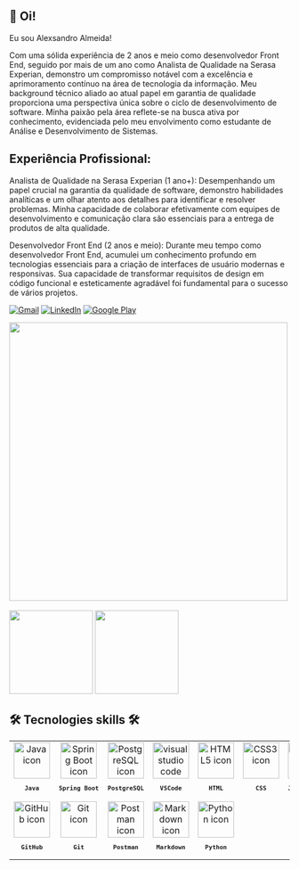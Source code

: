 ## 🖖 Oi!
Eu sou Alexsandro Almeida!

Com uma sólida experiência de 2 anos e meio como desenvolvedor Front End, seguido por mais de um ano como Analista de Qualidade na Serasa Experian, demonstro um compromisso notável com a excelência e aprimoramento contínuo na área de tecnologia da informação. Meu background técnico aliado ao atual papel em garantia de qualidade proporciona uma perspectiva única sobre o ciclo de desenvolvimento de software. Minha paixão pela área reflete-se na busca ativa por conhecimento, evidenciada pelo meu envolvimento como estudante de Análise e Desenvolvimento de Sistemas. <br>

## Experiência Profissional:

Analista de Qualidade na Serasa Experian (1 ano+): Desempenhando um papel crucial na garantia da qualidade de software, demonstro habilidades analíticas e um olhar atento aos detalhes para identificar e resolver problemas. Minha capacidade de colaborar efetivamente com equipes de desenvolvimento e comunicação clara são essenciais para a entrega de produtos de alta qualidade.

Desenvolvedor Front End (2 anos e meio): Durante meu tempo como desenvolvedor Front End, acumulei um conhecimento profundo em tecnologias essenciais para a criação de interfaces de usuário modernas e responsivas. Sua capacidade de transformar requisitos de design em código funcional e esteticamente agradável foi fundamental para o sucesso de vários projetos.<br>

[![Gmail](https://img.shields.io/badge/Gmail-D14836?style=for-the-badge&logo=gmail&logoColor=white)](mailto:alexhavilla2022@gmail.com)
[![LinkedIn](https://img.shields.io/badge/LinkedIn-0077B5?style=for-the-badge&logo=linkedin&logoColor=white)](https://www.linkedin.com/in/alexsandro-j-a-almeida/)
[![Google Play](https://img.shields.io/badge/Google_Play-414141?style=for-the-badge&logo=google-play&logoColor=white)](https://play.google.com/store/apps/details?id=com.AMH.GalaxyFox)


<img height="500em" align="center" src="https://i.postimg.cc/2yTVz6kq/pcgif.gif"/>
<br><br>

<div>
    <img height="150em" src="https://github-readme-stats.vercel.app/api?username=Alexdevsoft&show_icons=true&theme=tokyonight"/>
    <img height="150em" src="https://github-readme-stats.vercel.app/api/top-langs/?username=Alexdevsoft&layout=compact&theme=tokyonight"/>
</div>

## 🛠️ Tecnologies skills 🛠️

<table align="center" height="320px">
  <tr>
    <td align="center">
      <img src="https://cdn.jsdelivr.net/gh/devicons/devicon/icons/java/java-original-wordmark.svg" width="65px" alt="Java icon"/><br>
      <sub>
        <b>
          <pre>Java</pre>
        </b>
      </sub>
    </td>
    <td align="center">
      <img src="https://i.postimg.cc/QMpskVT2/spring.png" width="65px" alt="Spring Boot icon"/><br>
      <sub>
        <b>
          <pre>Spring Boot</pre>
        </b>
      </sub>
    </td>
    <td align="center">
      <img src="https://cdn.jsdelivr.net/gh/devicons/devicon/icons/postgresql/postgresql-plain-wordmark.svg" width="65px" alt="PostgreSQL icon"/><br>
      <sub>
        <b>
          <pre>PostgreSQL</pre>
        </b>
      </sub>
    </td>
    <td align="center">
      <img src="https://skillicons.dev/icons?i=vscode" width="65px" alt="visual studio code icon"/><br>
      <sub>
        <b>
          <pre>VSCode</pre>
        </b>
      </sub>
    </td>
    <td align="center">
      <img src="https://skillicons.dev/icons?i=html" width="65px" alt="HTML5 icon"/><br>
      <sub>
        <b>
          <pre>HTML</pre>
        </b>
      </sub>
    </td>
    <td align="center">
      <img src="https://skillicons.dev/icons?i=css" width="65px" alt="CSS3 icon"/><br>
      <sub>
        <b>
          <pre>&ensp;CSS&ensp;</pre>
        </b>
      </sub>
    </td>
    <td align="center">
      <img src="https://skillicons.dev/icons?i=javascript" width="65px" alt="Javascript icon"/><br>
      <sub>
        <b>
          <pre>JavaScript</pre>
        </b>
      </sub>
    </td>
    <td align="center">
      <img src="https://skillicons.dev/icons?i=react" width="65px" alt="ReactJS icon"/><br>
      <sub>
        <b>
          <pre>React</pre>
        </b>
      </sub>
    </td>
  </tr>
  <tr>
    <td align="center" width="100px;">
      <img src="https://skillicons.dev/icons?i=github" width="65px" alt="GitHub icon"/><br>
      <sub>
        <b>
          <pre>&emsp;GitHub&emsp;</pre>
        </b>
      </sub>
    </td>
    <td align="center" width="100px;">
      <img src="https://skillicons.dev/icons?i=git" width="65px" alt="Git icon"/><br>
      <sub>
        <b>
          <pre>&emsp;Git&emsp;</pre>
        </b>
      </sub>
    </td>
    <td align="center">
      <img src="https://i.postimg.cc/Hn3DLcD2/postman.png" width="65px" alt="Postman icon"/><br>
      <sub>
        <b>
          <pre>Postman</pre>
        </b>
      </sub>
    </td>
    <td align="center">
      <img src="https://skillicons.dev/icons?i=md" width="65px" alt="Markdown icon"/><br>
      <sub>
        <b>
          <pre>Markdown</pre>
        </b>
      </sub>
    </td>
    <td align="center">
      <img src="https://i.postimg.cc/3wTr8XMt/python.png?i=md" width="65px" alt="Python icon"/><br>
      <sub>
        <b>
          <pre>Python</pre>
        </b>
      </sub>
    </td>
    
  </tr>
  </tr>
<!--<td align="center">
      <img src="https://user-images.githubusercontent.com/86276393/177162603-b078ec0b-5097-4067-9e04-f2e260e298a8.png" width="65px" alt="Yarn/npm icon"/><br>
      <sub>
        <b>
          <pre>Yarn/npm</pre>
        </b>
      </sub>
    </td>
  </tr>
  <tr>
    <td align="center">
      <img src="https://skillicons.dev/icons?i=typescript" width="65px" alt="TypeScript icon"/><br>
      <sub>
        <b>
          <pre>TypeScript</pre>
        </b>
      </sub>
    </td>
    <td align="center">
      <img src="https://skillicons.dev/icons?i=tailwind" width="65px" alt="tailwind icon"/><br>
      <sub>
        <b>
          <pre>Tailwind</pre>
        </b>
      </sub>
    </td>
    <td align="center">
      <img src="https://skillicons.dev/icons?i=nodejs" width="65px" alt="NodeJS icon"/><br>
      <sub>
        <b>
          <pre>NodeJS</pre>
        </b>
      </sub>
    </td>
    <td align="center">
      <img src="https://skillicons.dev/icons?i=bash" width="65px" alt="bash icon"/><br>
      <sub>
        <b>
          <pre>Terminal</pre>
        </b>
      </sub>
    </td>
  </tr>
  <tr>
    <td align="center">
      <img src="https://user-images.githubusercontent.com/86276393/177148580-f21f8f32-113c-499c-8c4d-f03412137f82.svg" width="65px" alt="Insomnia icon"/><br>
      <sub>
        <b>
          <pre>Insomnia</pre>
        </b>
      </sub>
    </td>
  </tr>-->
</table>

##



